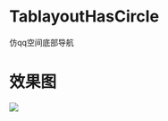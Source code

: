 # TablayoutHasCircle
仿qq空间底部导航
# 效果图
![](http://images.cnitblog.com/blog/359646/201502/121539393231870.jpg)
